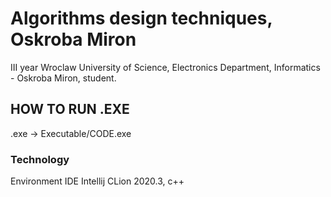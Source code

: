 # Algorithms design techniques, Oskroba Miron
III year Wroclaw University of Science, Electronics Department, Informatics - Oskroba Miron, student.

## HOW TO RUN .EXE
.exe -> Executable/CODE.exe

### Technology
Environment IDE Intellij CLion 2020.3, c++
